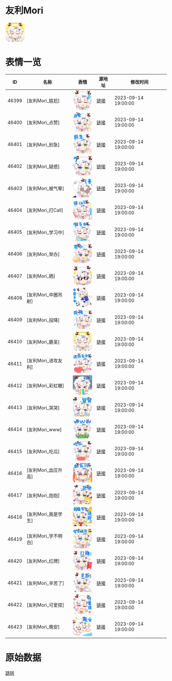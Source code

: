 # 友利Mori

<img src="./cover.png" height="60" alt="cover" />

# 表情一览

|ID|名称|表情|源地址|修改时间|
|----|----|----|----|----|
|46399|[友利Mori_尴尬]|<img src="./pic/046399_%5B友利Mori_尴尬%5D.png" height="60" alt="尴尬"/>|[链接](https://i0.hdslb.com/bfs/garb/d227f316cdf43e43b06d2b199120f86e0364b068.png)|2023-09-14 19:00:00|
|46400|[友利Mori_点赞]|<img src="./pic/046400_%5B友利Mori_点赞%5D.png" height="60" alt="点赞"/>|[链接](https://i0.hdslb.com/bfs/garb/1a506ac6a2aed6e8c514c553e1e6be615cd69ea8.png)|2023-09-14 19:00:00|
|46401|[友利Mori_别急]|<img src="./pic/046401_%5B友利Mori_别急%5D.png" height="60" alt="别急"/>|[链接](https://i0.hdslb.com/bfs/garb/3d93a4f245535cc4ee5f42bd838938f38ac3ce94.png)|2023-09-14 19:00:00|
|46402|[友利Mori_疑惑]|<img src="./pic/046402_%5B友利Mori_疑惑%5D.png" height="60" alt="疑惑"/>|[链接](https://i0.hdslb.com/bfs/garb/734939673f164cbf5b4240bee3a603ce1048ac48.png)|2023-09-14 19:00:00|
|46403|[友利Mori_被气晕]|<img src="./pic/046403_%5B友利Mori_被气晕%5D.png" height="60" alt="被气晕"/>|[链接](https://i0.hdslb.com/bfs/garb/9c190b9f832d607282cc6f5afab54d8e68e46935.png)|2023-09-14 19:00:00|
|46404|[友利Mori_打Call]|<img src="./pic/046404_%5B友利Mori_打Call%5D.png" height="60" alt="打Call"/>|[链接](https://i0.hdslb.com/bfs/garb/c6c6729faff0a8e8da764774817962db7eeb54d9.png)|2023-09-14 19:00:00|
|46405|[友利Mori_学习中]|<img src="./pic/046405_%5B友利Mori_学习中%5D.png" height="60" alt="学习中"/>|[链接](https://i0.hdslb.com/bfs/garb/1fd036af588347a6b4c7da33b0643112e26579b5.png)|2023-09-14 19:00:00|
|46406|[友利Mori_举办]|<img src="./pic/046406_%5B友利Mori_举办%5D.png" height="60" alt="举办"/>|[链接](https://i0.hdslb.com/bfs/garb/b518a1d700fbac68fe5b1f408db3d194eab976c9.png)|2023-09-14 19:00:00|
|46407|[友利Mori_晒]|<img src="./pic/046407_%5B友利Mori_晒%5D.png" height="60" alt="晒"/>|[链接](https://i0.hdslb.com/bfs/garb/83f727e6bf7ebcc880b9afeb71c07f7b1fcfd959.png)|2023-09-14 19:00:00|
|46408|[友利Mori_中圈吊射]|<img src="./pic/046408_%5B友利Mori_中圈吊射%5D.png" height="60" alt="中圈吊射"/>|[链接](https://i0.hdslb.com/bfs/garb/dbeb067f3bc8b74ad4e33d70015144b4e3bddb92.png)|2023-09-14 19:00:00|
|46409|[友利Mori_投降]|<img src="./pic/046409_%5B友利Mori_投降%5D.png" height="60" alt="投降"/>|[链接](https://i0.hdslb.com/bfs/garb/210ea98a20b6c0488b84747d051eac104d283a05.png)|2023-09-14 19:00:00|
|46410|[友利Mori_鹿圣]|<img src="./pic/046410_%5B友利Mori_鹿圣%5D.png" height="60" alt="鹿圣"/>|[链接](https://i0.hdslb.com/bfs/garb/d56a41208d34312ecdf55123d840a6510ea0a40d.png)|2023-09-14 19:00:00|
|46411|[友利Mori_进攻友利]|<img src="./pic/046411_%5B友利Mori_进攻友利%5D.png" height="60" alt="进攻友利"/>|[链接](https://i0.hdslb.com/bfs/garb/6674e2b1efb8a35fc341fc2bdb14fbdce6ad84fa.png)|2023-09-14 19:00:00|
|46412|[友利Mori_彩虹糖]|<img src="./pic/046412_%5B友利Mori_彩虹糖%5D.png" height="60" alt="彩虹糖"/>|[链接](https://i0.hdslb.com/bfs/garb/30625787790d4c062ebb60a850e9a8eff5216c94.png)|2023-09-14 19:00:00|
|46413|[友利Mori_哭哭]|<img src="./pic/046413_%5B友利Mori_哭哭%5D.png" height="60" alt="哭哭"/>|[链接](https://i0.hdslb.com/bfs/garb/bd4278445fd033e0a6c660f61e902f1264fc9b58.png)|2023-09-14 19:00:00|
|46414|[友利Mori_www]|<img src="./pic/046414_%5B友利Mori_www%5D.png" height="60" alt="www"/>|[链接](https://i0.hdslb.com/bfs/garb/dda726a1425195f6662e8ef0ee6af74b8b3ed643.png)|2023-09-14 19:00:00|
|46415|[友利Mori_吃瓜]|<img src="./pic/046415_%5B友利Mori_吃瓜%5D.png" height="60" alt="吃瓜"/>|[链接](https://i0.hdslb.com/bfs/garb/3e1e259cc78d9e75ae567b3959eab5cf79c96d09.png)|2023-09-14 19:00:00|
|46416|[友利Mori_血压升高]|<img src="./pic/046416_%5B友利Mori_血压升高%5D.png" height="60" alt="血压升高"/>|[链接](https://i0.hdslb.com/bfs/garb/212da0972662b12b15b4c65535e2da7265420e11.png)|2023-09-14 19:00:00|
|46417|[友利Mori_抱抱]|<img src="./pic/046417_%5B友利Mori_抱抱%5D.png" height="60" alt="抱抱"/>|[链接](https://i0.hdslb.com/bfs/garb/e917e22bf4af47fed6d40935f388e241f0ef4674.png)|2023-09-14 19:00:00|
|46418|[友利Mori_我是学生]|<img src="./pic/046418_%5B友利Mori_我是学生%5D.png" height="60" alt="我是学生"/>|[链接](https://i0.hdslb.com/bfs/garb/1916192e3cb599b7a44d925aaaa9c4170b67425f.png)|2023-09-14 19:00:00|
|46419|[友利Mori_学不明白]|<img src="./pic/046419_%5B友利Mori_学不明白%5D.png" height="60" alt="学不明白"/>|[链接](https://i0.hdslb.com/bfs/garb/4b31b89de518ae37e1d05d8cc13b9f227d108339.png)|2023-09-14 19:00:00|
|46420|[友利Mori_红牌]|<img src="./pic/046420_%5B友利Mori_红牌%5D.png" height="60" alt="红牌"/>|[链接](https://i0.hdslb.com/bfs/garb/57e66bf8923755cce170c9bf9f356828db30a4d8.png)|2023-09-14 19:00:00|
|46421|[友利Mori_辛苦了]|<img src="./pic/046421_%5B友利Mori_辛苦了%5D.png" height="60" alt="辛苦了"/>|[链接](https://i0.hdslb.com/bfs/garb/14a71e8ff90219485cf3c351e89990decca7da29.png)|2023-09-14 19:00:00|
|46422|[友利Mori_可爱捏]|<img src="./pic/046422_%5B友利Mori_可爱捏%5D.png" height="60" alt="可爱捏"/>|[链接](https://i0.hdslb.com/bfs/garb/9402d9cdc437370c42b3a9c8938b11c33332a34b.png)|2023-09-14 19:00:00|
|46423|[友利Mori_晚安]|<img src="./pic/046423_%5B友利Mori_晚安%5D.png" height="60" alt="晚安"/>|[链接](https://i0.hdslb.com/bfs/garb/fce6a4e7ae47758137c37c18dd5aba10cbe1071b.png)|2023-09-14 19:00:00|

# 原始数据

[跳转](./raw.json)

